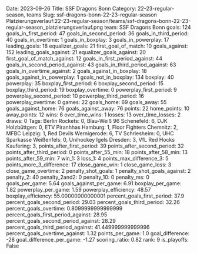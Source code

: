 Date: 2023-09-26
Title: SSF Dragons Bonn
Category: 22-23-regular-season, teams
Slug: ssf-dragons-bonn-22-23-regular-season
Platzierungsverlauf:22-23-regular-season/teams/ssf-dragons-bonn-22-23-regular-season_platzierungsverlauf.png
team: SSF Dragons Bonn
goals: 124
goals_in_first_period: 47
goals_in_second_period: 36
goals_in_third_period: 40
goals_in_overtime: 1
goals_in_boxplay: 3
goals_in_powerplay: 17
leading_goals: 18
equalizer_goals: 21
first_goal_of_match: 10
goals_against: 152
leading_goals_against: 21
equalizer_goals_against: 20
first_goal_of_match_against: 12
goals_in_first_period_against: 44
goals_in_second_period_against: 43
goals_in_third_period_against: 63
goals_in_overtime_against: 2
goals_against_in_boxplay: 18
goals_against_in_powerplay: 1
goals_not_in_boxplay: 134
boxplay: 40
powerplay: 35
boxplay_first_period: 6
boxplay_second_period: 15
boxplay_third_period: 19
boxplay_overtime: 0
powerplay_first_period: 9
powerplay_second_period: 10
powerplay_third_period: 16
powerplay_overtime: 0
games: 22
goals_home: 69
goals_away: 55
goals_against_home: 76
goals_against_away: 76
points: 22
home_points: 10
away_points: 12
wins: 6
over_time_wins: 1
losses: 13
over_time_losses: 2
draws: 0
Tags:  Berlin Rockets: 0,  Blau-Weiß 96 Schenefeld: 6,  DJK Holzbüttgen: 0,  ETV Piranhhas Hamburg: 1,  Floor Fighters Chemnitz: 2,  MFBC Leipzig: 1,  Red Devils Wernigerode: 6,  TV Schriesheim: 0,  UHC Sparkasse Weißenfels: 0,  Unihockey Igels Dresden: 3,  VfL Red Hocks Kaufering: 3,
points_after_first_period: 39
points_after_second_period: 32
points_after_third_period: 0
points_after_55_min: 18
points_after_58_min: 13
points_after_59_min: 7
win_1: 3
loss_1: 4
points_max_difference_3: 5
points_more_3_difference: 17
close_game_win: 1
close_game_loss: 3
close_game_overtime: 2
penalty_shot_goals: 1
penalty_shot_goals_against: 2
penalty_2: 40
penalty_2and2: 0
penalty_10: 0
penalty_ms: 0
goals_per_game: 5.64
goals_against_per_game: 6.91
boxplay_per_game: 1.82
powerplay_per_game: 1.59
powerplay_efficiency: 48.57
boxplay_efficiency: 55.00000000000001
percent_goals_first_period: 37.9
percent_goals_second_period: 29.03
percent_goals_third_period: 32.26
percent_goals_overtime: 0.8099999999999999
percent_goals_first_period_against: 28.95
percent_goals_second_period_against: 28.29
percent_goals_third_period_against: 41.449999999999996
percent_goals_overtime_against: 1.32
points_per_game: 1.0
goal_difference: -28
goal_difference_per_game: -1.27
scoring_ratio: 0.82
rank: 9
is_playoffs: False
